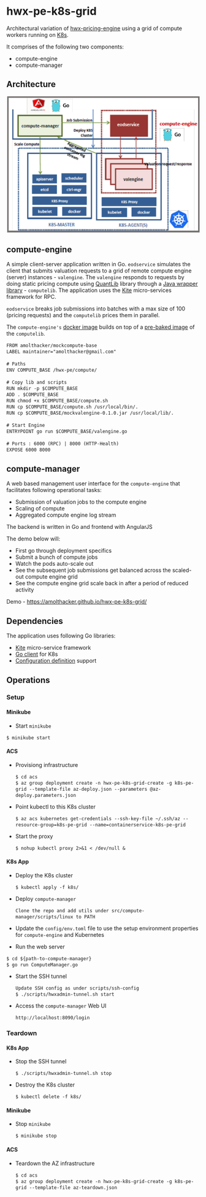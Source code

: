 # hwx-pe-k8s-grid

Architectural variation of [hwx-pricing-engine](https://github.com/amolthacker/hwx-pricing-engine) using a grid of compute workers running on [K8s](https://kubernetes.io/).

It comprises of the following two components:
* compute-engine
* compute-manager


## Architecture
![arch](media/arch.png)


## compute-engine

A simple client-server application written in Go. `eodservice` simulates the client that submits valuation requests to a grid of remote compute engine (server) instances - `valengine`. The `valengine` responds to requests by doing static pricing compute using [QuantLib](https://www.quantlib.org/) library through a [Java wrapper library](https://github.com/amolthacker/hwx-pricing-engine/tree/master/compute/src/main/java/com/hwx/pe/valengine/spark) - `computelib`.
The application uses the [Kite](https://github.com/koding/kite) micro-services framework for RPC.

`eodservice` breaks job submissions into batches with a max size of 100 (pricing requests) and the `computelib` prices them in parallel.

The `compute-engine's` [docker image](https://hub.docker.com/r/amolthacker/ve/) builds on top of a [pre-baked image](https://hub.docker.com/r/amolthacker/mockcompute-base/) of the `computelib`.

```
FROM amolthacker/mockcompute-base
LABEL maintainer="amolthacker@gmail.com"

# Paths
ENV COMPUTE_BASE /hwx-pe/compute/

# Copy lib and scripts
RUN mkdir -p $COMPUTE_BASE
ADD . $COMPUTE_BASE
RUN chmod +x $COMPUTE_BASE/compute.sh
RUN cp $COMPUTE_BASE/compute.sh /usr/local/bin/.
RUN cp $COMPUTE_BASE/mockvalengine-0.1.0.jar /usr/local/lib/.

# Start Engine
ENTRYPOINT go run $COMPUTE_BASE/valengine.go

# Ports : 6000 (RPC) | 8000 (HTTP-Health)
EXPOSE 6000 8000
```

## compute-manager

A web based management user interface for the 
`compute-engine` that facilitates following operational tasks:
* Submission of valuation jobs to the compute engine
* Scaling of compute
* Aggregated compute engine log stream

The backend is written in Go and frontend with AngularJS

The demo below will:
* First go through deployment specifics
* Submit a bunch of compute jobs
* Watch the pods auto-scale out
* See the subsequent job submissions get balanced across the scaled-out compute engine grid
* See the compute engine grid scale back in after a period of reduced activity

Demo - https://amolthacker.github.io/hwx-pe-k8s-grid/


## Dependencies

The application uses following Go libraries:
* [Kite](https://github.com/koding/kite) micro-service framework
* [Go client](https://github.com/kubernetes/client-go) for K8s
* [Configuration definition](https://github.com/spf13/viper) support


## Operations

### Setup

#### Minikube

* Start `minikube`
```
$ minikube start
```

#### ACS

* Provisiong infrastructure
    ```
    $ cd acs
    $ az group deployment create -n hwx-pe-k8s-grid-create -g k8s-pe-grid --template-file az-deploy.json --parameters @az-deploy.parameters.json
    ```

* Point kubectl to this K8s cluster
    ```
    $ az acs kubernetes get-credentials --ssh-key-file ~/.ssh/az --resource-group=k8s-pe-grid --name=containerservice-k8s-pe-grid
    ```

* Start the proxy
    ```
    $ nohup kubectl proxy 2>&1 < /dev/null &
    ```

#### K8s App

* Deploy the K8s cluster
    ```
    $ kubectl apply -f k8s/
    ```

* Deploy `compute-manager`
    ```
    Clone the repo and add utils under src/compute-manager/scripts/linux to PATH
    ```

* Update the `config/env.toml` file to use the setup environment properties for `compute-engine` and Kubernetes

* Run the web server
 ```
 $ cd ${path-to-compute-manager} 
 $ go run ComputeManager.go
 ```

* Start the SSH tunnel
    ```
    Update SSH config as under scripts/ssh-config
    $ ./scripts/hwxadmin-tunnel.sh start
    ```

* Access the `compute-manager` Web UI
    ```
    http://localhost:8090/login
    ```

### Teardown

#### K8s App

* Stop the SSH tunnel
    ```
    $ ./scripts/hwxadmin-tunnel.sh stop
    ```

* Destroy the K8s cluster
    ```
    $ kubectl delete -f k8s/
    ```

#### Minikube

* Stop `minikube`
    ```
    $ minikube stop
    ```

#### ACS

* Teardown the AZ infrastructure
    ```
    $ cd acs
    $ az group deployment create -n hwx-pe-k8s-grid-create -g k8s-pe-grid --template-file az-teardown.json
    ```

